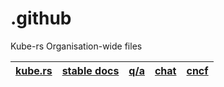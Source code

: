 # .github
Kube-rs Organisation-wide files

| [kube.rs](https://kube.rs) | [stable docs](https://docs.rs/kube/latest/kube/) | [q/a](https://github.com/kube-rs/kube/discussions) | [chat](https://discord.gg/tokio) | [cncf](https://www.cncf.io/projects/kube-rs/) |
| - | - | - | - | - |
